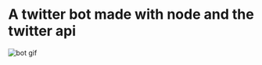 # A twitter bot made with node and the twitter api
![bot gif](http://f.cl.ly/items/1O3m1t3i0N3e2R180p0l/Screen%20Recording%202019-03-05%20at%2003.24%20PM.gif)